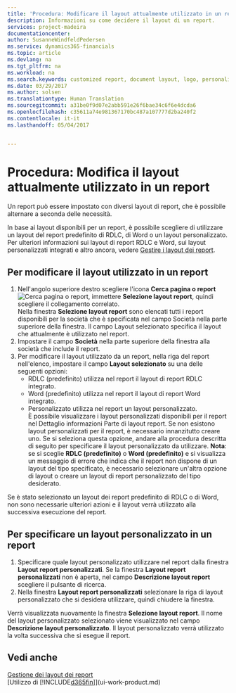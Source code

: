 ```yaml
---
title: 'Procedura: Modificare il layout attualmente utilizzato in un report | Documenti Microsoft'
description: Informazioni su come decidere il layout di un report.
services: project-madeira
documentationcenter: 
author: SusanneWindfeldPedersen
ms.service: dynamics365-financials
ms.topic: article
ms.devlang: na
ms.tgt_pltfrm: na
ms.workload: na
ms.search.keywords: customized report, document layout, logo, personalize
ms.date: 03/29/2017
ms.author: solsen
ms.translationtype: Human Translation
ms.sourcegitcommit: a31be0f9d07e2abb591e26f6bae34c6f6e4dcda6
ms.openlocfilehash: c35611a74e981367170bc487a107777d2ba240f2
ms.contentlocale: it-it
ms.lasthandoff: 05/04/2017


---
```

# <a name="how-to-change-which-layout-is-currently-used-on-a-report"></a>Procedura: Modifica il layout attualmente utilizzato in un report
Un report può essere impostato con diversi layout di report, che è possibile alternare a seconda delle necessità.

In base ai layout disponibili per un report, è possibile scegliere di utilizzare un layout del report predefinito di RDLC, di Word o un layout personalizzato. Per ulteriori informazioni sui layout di report RDLC e Word, sui layout personalizzati integrati e altro ancora, vedere [Gestire i layout dei report](ui-manage-report-layouts.md).

## <a name="to-change-the-layout-that-is-used-on-a-report"></a>Per modificare il layout utilizzato in un report
1. Nell'angolo superiore destro scegliere l'icona **Cerca pagina o report** ![Cerca pagina o report](media/ui-search/search_small.png "Search for Page or Report icon"), immettere **Selezione layout report**, quindi scegliere il collegamento correlato.  
   Nella finestra **Selezione layout report** sono elencati tutti i report disponibili per la società che è specificata nel campo Società nella parte superiore della finestra. Il campo Layout selezionato specifica il layout che attualmente è utilizzato nel report.
2. Impostare il campo **Società** nella parte superiore della finestra alla società che include il report.
3. Per modificare il layout utilizzato da un report, nella riga del report nell'elenco, impostare il campo **Layout selezionato** su una delle seguenti opzioni:
   * RDLC (predefinito) utilizza nel report il layout di report RDLC integrato.
   * Word (predefinito) utilizza nel report il layout di report Word integrato.
   * Personalizzato utilizza nel report un layout personalizzato.  
     È possibile visualizzare i layout personalizzati disponibili per il report nel Dettaglio informazioni Parte di layout report. Se non esistono layout personalizzati per il report, è necessario innanzitutto creare uno. Se si seleziona questa opzione, andare alla procedura descritta di seguito per specificare il layout personalizzato da utilizzare.
     **Nota**: se si sceglie **RDLC (predefinito)** o **Word (predefinito)** e si visualizza un messaggio di errore che indica che il report non dispone di un layout del tipo specificato, è necessario selezionare un'altra opzione di layout o creare un layout di report personalizzato del tipo desiderato.

Se è stato selezionato un layout dei report predefinito di RDLC o di Word, non sono necessarie ulteriori azioni e il layout verrà utilizzato alla successiva esecuzione del report.

## <a name="to-specify-a-custom-layout-on-a-report"></a>Per specificare un layout personalizzato in un report
1. Specificare quale layout personalizzato utilizzare nel report dalla finestra **Layout report personalizzati**. Se la finestra **Layout report personalizzati** non è aperta, nel campo **Descrizione layout report** scegliere il pulsante di ricerca.
2. Nella finestra **Layout report personalizzati** selezionare la riga di layout personalizzato che si desidera utilizzare, quindi chiudere la finestra.

Verrà visualizzata nuovamente la finestra **Selezione layout report**. Il nome del layout personalizzato selezionato viene visualizzato nel campo **Descrizione layout personalizzato**. Il layout personalizzato verrà utilizzato la volta successiva che si esegue il report.

## <a name="see-also"></a>Vedi anche
[Gestione dei layout dei report](ui-manage-report-layouts.md)  
[Utilizzo di [!INCLUDE[d365fin](includes/d365fin_md.md)]](ui-work-product.md)

